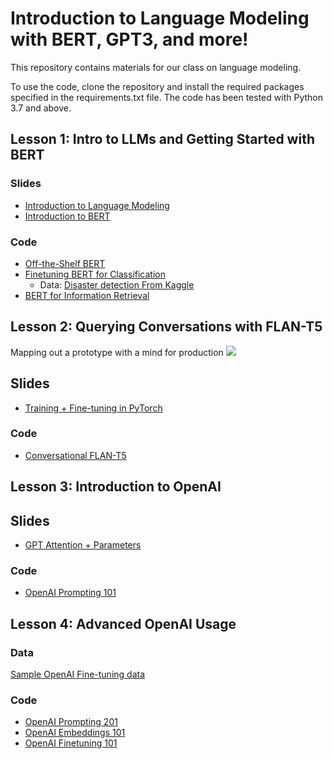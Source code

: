 # Introduction to Language Modeling with BERT, GPT3, and more!

This repository contains materials for our class on language modeling. 

To use the code, clone the repository and install the required packages specified in the requirements.txt file. The code has been tested with Python 3.7 and above.


## Lesson 1: Intro to LLMs and Getting Started with BERT

### Slides
- [Introduction to Language Modeling](slides/Maven%20-%20LLM%20Intro.pdf)
- [Introduction to BERT](slides/Maven%20-%20Intro%20to%20BERT.pdf)

### Code
- [Off-the-Shelf BERT](notebooks/off_the_shelf_bert.ipynb)
- [Finetuning BERT for Classification](notebooks/finetuning_bert_classification.ipynb)
	- Data: [Disaster detection From Kaggle](https://www.kaggle.com/c/nlp-getting-started)
- [BERT for Information Retrieval](notebooks/bert_information_retrieval.ipynb)


## Lesson 2: Querying Conversations with FLAN-T5

Mapping out a prototype with a mind for production
![](images/Convesation%20Q_A%20Prototype.png)

## Slides
- [Training + Fine-tuning in PyTorch](slides/Maven%20-%20Huggingface%20+%20Training%20Loops.pdf)

### Code
- [Conversational FLAN-T5](notebooks/t5_conv.ipynb)


## Lesson 3: Introduction to OpenAI

## Slides
- [GPT Attention + Parameters](slides/Maven%20-%20GPT%20Parameters.pdf)

### Code
- [OpenAI Prompting 101](notebooks/openai_prompting_101.ipynb)

## Lesson 4: Advanced OpenAI Usage

### Data
[Sample OpenAI Fine-tuning data](data/openai-fine-tuning-10.jsonl)

### Code

- [OpenAI Prompting 201](notebooks/openai_prompting_201.ipynb)
- [OpenAI Embeddings 101](notebooks/openai_embeddings_101.ipynb)
- [OpenAI Finetuning 101](notebooks/openai_finetuning.ipynb)
